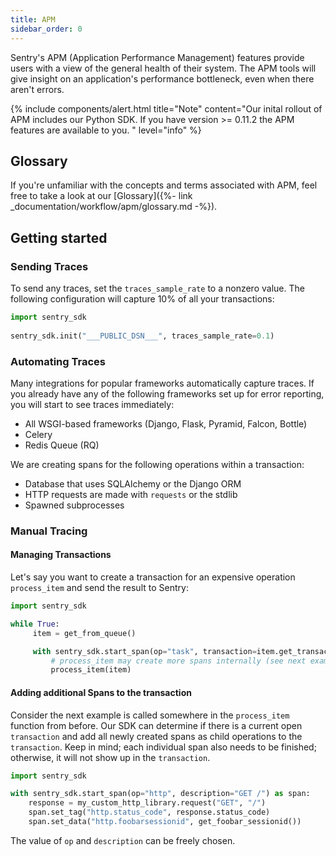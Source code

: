```yaml
---
title: APM
sidebar_order: 0
---
```


Sentry's APM (Application Performance Management) features provide users with a view of the general health of their system. The APM tools will give insight on an application's performance bottleneck, even when there aren't errors.

{% include components/alert.html
title="Note"
content="Our inital rollout of APM includes our Python SDK. If you have version >= 0.11.2 the APM features are available to you. "
level="info"
%}

## Glossary
If you're unfamiliar with the concepts and terms associated with APM, feel free to take a look at our [Glossary]({%- link _documentation/workflow/apm/glossary.md -%}). 

## Getting started

### Sending Traces
To send any traces, set the `traces_sample_rate`
to a nonzero value. The following configuration will capture 10% of
all your transactions:

```python
import sentry_sdk
    
sentry_sdk.init("___PUBLIC_DSN___", traces_sample_rate=0.1)
```

### Automating Traces
Many integrations for popular frameworks automatically capture traces. If you already have any of the following frameworks set up for error reporting, you will start to see traces immediately:

- All WSGI-based frameworks (Django, Flask, Pyramid, Falcon, Bottle)
- Celery
- Redis Queue (RQ)

We are creating spans for the following operations within a transaction:

- Database that uses SQLAlchemy or the Django ORM
- HTTP requests are made with `requests` or the stdlib
- Spawned subprocesses

### Manual Tracing

#### Managing Transactions

Let's say you want to create a transaction for an expensive operation `process_item` and 
send the result to Sentry:

```python
import sentry_sdk

while True:
     item = get_from_queue()

     with sentry_sdk.start_span(op="task", transaction=item.get_transaction()):
         # process_item may create more spans internally (see next examples)
         process_item(item)
```

#### Adding additional Spans to the transaction

Consider the next example is called somewhere in the `process_item` function from before. Our SDK can determine if there is a current open `transaction` and add all newly created spans as child operations to the `transaction`. Keep in mind; each individual span also needs to be finished; otherwise, it will not show up in the `transaction`.

```python
import sentry_sdk

with sentry_sdk.start_span(op="http", description="GET /") as span:
    response = my_custom_http_library.request("GET", "/")
    span.set_tag("http.status_code", response.status_code)
    span.set_data("http.foobarsessionid", get_foobar_sessionid())
```

The value of `op` and `description` can be freely chosen.
